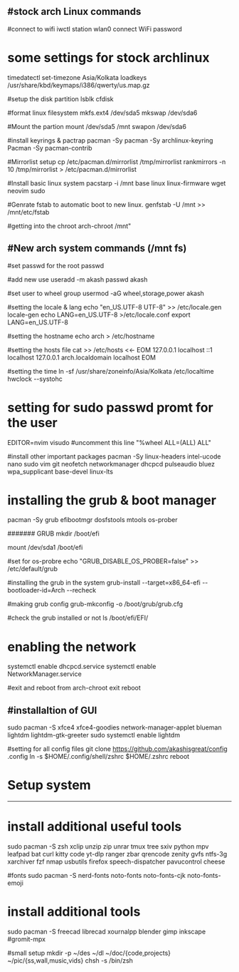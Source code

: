 #stock arch Linux commands
------------------------------------------------

#connect to wifi
iwctl station wlan0 connect WiFi password 

# some settings for stock archlinux
timedatectl set-timezone Asia/Kolkata
loadkeys /usr/share/kbd/keymaps/i386/qwerty/us.map.gz

#setup the disk partition 
lsblk
cfdisk

#format linux filesystem 
mkfs.ext4 /dev/sda5
mkswap /dev/sda6

#Mount the partion 
mount /dev/sda5 /mnt
swapon /dev/sda6

#install keyrings & pactrap
pacman -Sy
pacman -Sy archlinux-keyring
Pacman -Sy pacman-contrib

#Mirrorlist setup
cp  /etc/pacman.d/mirrorlist /tmp/mirrorlist
rankmirrors -n 10 /tmp/mirrorlist > /etc/pacman.d/mirrorlist

#Install basic linux system 
pacstarp -i /mnt base linux linux-firmware wget neovim sudo

#Genrate fstab to automatic boot to new linux.
genfstab -U /mnt >> /mnt/etc/fstab

#getting into the chroot
arch-chroot /mnt"








#New arch system commands (/mnt fs)
----------------------------------------------------------

#set passwd for the root
passwd

#add new use
useradd -m akash
passwd akash

#set user to wheel group 
usermod -aG wheel,storage,power akash

#setting the locale & lang
echo "en_US.UTF-8 UTF-8" >> /etc/locale.gen
locale-gen
echo LANG=en_US.UTF-8 >/etc/locale.conf
export LANG=en_US.UTF-8

#setting the hostname
echo arch > /etc/hostname

#setting the hosts file
cat >> /etc/hosts <<- EOM
127.0.0.1    localhost
::1          localhost
127.0.0.1    arch.localdomain    localhost
EOM

#setting the time
ln -sf /usr/share/zoneinfo/Asia/Kolkata /etc/localtime
hwclock --systohc

# setting for sudo passwd promt for the user
EDITOR=nvim visudo
#uncomment this line
"%wheel ALL=(ALL) ALL"

#install other important packages
pacman  -Sy linux-headers intel-ucode nano sudo vim git neofetch networkmanager dhcpcd pulseaudio bluez wpa_supplicant base-devel linux-lts

# installing the grub & boot manager 
pacman -Sy grub efibootmgr dosfstools mtools os-prober

####### GRUB
mkdir /boot/efi

mount /dev/sda1 /boot/efi

#set for os-probre
echo "GRUB_DISABLE_OS_PROBER=false" >> /etc/default/grub

#installing the grub in the system 
grub-install --target=x86_64-efi --bootloader-id=Arch --recheck

#making grub config
grub-mkconfig -o /boot/grub/grub.cfg

#check the grub installed or not
ls /boot/efi/EFI/

# enabling the network 
systemctl enable dhcpcd.service
systemctl enable NetworkManager.service

#exit and reboot from arch-chroot
exit
reboot 





#installaltion of GUI
----------------------------------------------
sudo pacman -S xfce4 xfce4-goodies network-manager-applet blueman lightdm lightdm-gtk-greeter
sudo systemctl enable lightdm

#setting for all config files
git clone https://github.com/akashisgreat/config .config
ln -s $HOME/.config/shell/zshrc $HOME/.zshrc
reboot





# Setup system 
----------------------------------------------
# install additional useful tools
sudo pacman -S zsh xclip unzip zip unrar tmux tree sxiv python mpv leafpad bat curl kitty code yt-dlp ranger zbar qrencode zenity gvfs ntfs-3g xarchiver fzf nmap usbutils firefox speech-dispatcher pavucontrol cheese

#fonts
sudo pacman -S nerd-fonts noto-fonts noto-fonts-cjk noto-fonts-emoji

# install additional tools
sudo pacman -S freecad librecad xournalpp blender gimp inkscape #gromit-mpx


#small setup
mkdir -p ~/des ~/dl ~/doc/{code,projects} ~/pic/{ss,wall,music,vids}
chsh -s /bin/zsh



